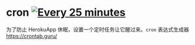 # cron [![Every 25 minutes](https://github.com/ifyour/cron/actions/workflows/quarter.yml/badge.svg)](https://github.com/ifyour/cron/actions/workflows/quarter.yml)

为了防止 HerokuApp 休眠，设置一个定时任务让它醒过来。`cron` 表达式生成器 https://crontab.guru/
